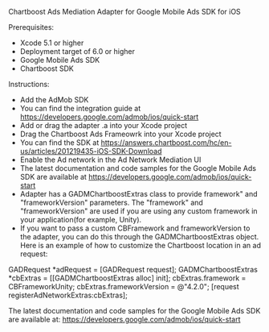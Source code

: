 Chartboost Ads Mediation Adapter for Google Mobile Ads SDK for iOS

Prerequisites:
- Xcode 5.1 or higher
- Deployment target of 6.0 or higher
- Google Mobile Ads SDK
- Chartboost SDK

Instructions:
- Add the AdMob SDK
- You can find the integration guide at
 https://developers.google.com/admob/ios/quick-start
- Add or drag the adapter .a into your Xcode project
- Drag the Chartboost Ads Frameowrk into your Xcode project
- You can find the SDK at
 https://answers.chartboost.com/hc/en-us/articles/201219435-iOS-SDK-Download
- Enable the Ad network in the Ad Network Mediation UI
- The latest documentation and code samples for the Google Mobile Ads SDK are
 available at https://developers.google.com/admob/ios/quick-start
- Adapter has a GADMChartboostExtras class to provide framework" and
 "frameworkVersion" parameters. The "framework" and "frameworkVersion" are used
 if you are using any custom framework in your application(for example, Unity).
- If you want to pass a custom CBFramework and frameworkVersion to the adapter,
 you can do this through the GADMChartboostExtras object. Here is an example of
 how to customize the Chartboost location in an ad request:

GADRequest *adRequest = [GADRequest request];
GADMChartboostExtras *cbExtras = [[GADMChartboostExtras alloc] init];
cbExtras.framework = CBFrameworkUnity;
cbExtras.frameworkVersion = @"4.2.0";
[request registerAdNetworkExtras:cbExtras];

The latest documentation and code samples for the Google Mobile Ads SDK are
available at:
https://developers.google.com/admob/ios/quick-start
